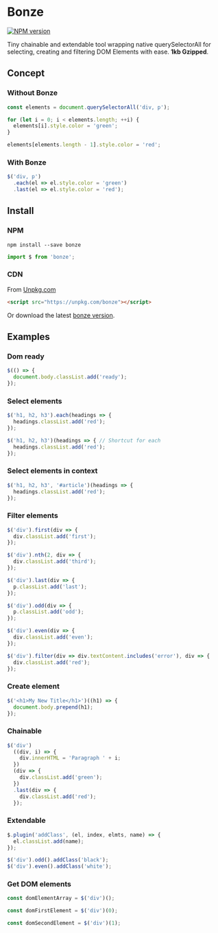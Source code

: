 # Bonze

[![NPM version](https://badge.fury.io/js/bonze.svg)](http://badge.fury.io/js/bonze)

Tiny chainable and extendable tool wrapping native querySelectorAll for selecting, creating and filtering DOM Elements with ease.
**1kb Gzipped**.

## Concept

### Without Bonze

```javascript
const elements = document.querySelectorAll('div, p');

for (let i = 0; i < elements.length; ++i) {
  elements[i].style.color = 'green';
}

elements[elements.length - 1].style.color = 'red';
```

### With Bonze

```javascript
$('div, p')
  .each(el => el.style.color = 'green')
  .last(el => el.style.color = 'red');
```

## Install

### NPM

    npm install --save bonze

```javascript
import $ from 'bonze';
```

### CDN

From [Unpkg.com](https://unpkg.com/bonze)

```html
<script src="https://unpkg.com/bonze"></script>
```

Or download the latest [bonze version](https://github.com/jaysalvat/bonze/archive/master.zip).

## Examples

### Dom ready

```javascript
$(() => {
  document.body.classList.add('ready');
});
```

### Select elements

```javascript
$('h1, h2, h3').each(headings => {
  headings.classList.add('red');
});

$('h1, h2, h3')(headings => { // Shortcut for each
  headings.classList.add('red');
});
```

### Select elements in context

```javascript
$('h1, h2, h3', '#article')(headings => {
  headings.classList.add('red');
});
```

### Filter elements

```javascript
$('div').first(div => {
  div.classList.add('first');
});

$('div').nth(2, div => {
  div.classList.add('third');
});

$('div').last(div => {
  p.classList.add('last');
});

$('div').odd(div => {
  p.classList.add('odd');
});

$('div').even(div => {
  div.classList.add('even');
});

$('div').filter(div => div.textContent.includes('error'), div => {
  div.classList.add('red');
});

```

### Create element

```javascript
$('<h1>My New Title</h1>')((h1) => {
  document.body.prepend(h1);
});
```

### Chainable

```javascript
$('div')
  ((div, i) => {
    div.innerHTML = 'Paragraph ' + i;
  })
  (div => {
    div.classList.add('green');
  })
  .last(div => {
    div.classList.add('red');
  });
```

### Extendable

```javascript
$.plugin('addClass', (el, index, elmts, name) => {
  el.classList.add(name);
});

$('div').odd().addClass('black');
$('div').even().addClass('white');
```

### Get DOM elements

```javascript
const domElementArray = $('div')();

const domFirstElement = $('div')(0);

const domSecondElement = $('div')(1);
```
